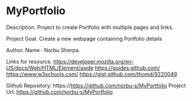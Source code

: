 # MyPortfolio

Description.
Project to create Portfolio with multiple pages and links.

Project Goal.
Create a new webpage containing Portfolio details

Author.
Name : Norbu Sherpa.

Links for resource.
https://developer.mozilla.org/en-US/docs/Web/HTML/Element/aside
https://guides.github.com/
https://www.w3schools.com/
https://gist.github.com/thomd/9220049

Github Repository: https://https://github.com/norbu-s/MyPortfolio
Project Url: https://github.com/norbu-s/MyPortfolio